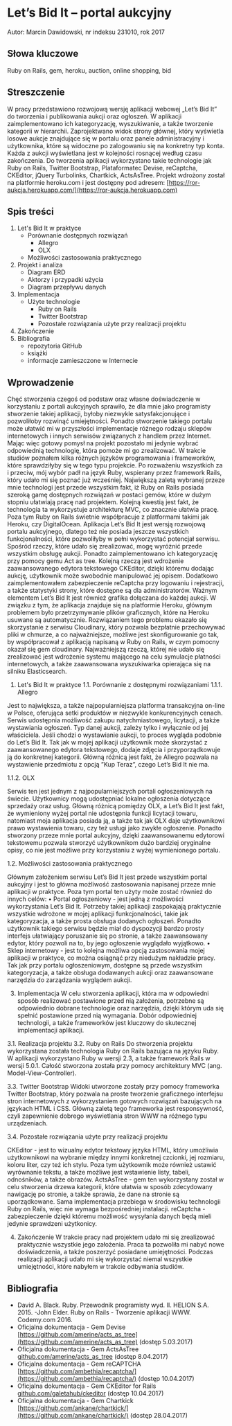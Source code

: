 # Let’s Bid It – portal aukcyjny

Autor: Marcin Dawidowski, nr indeksu 231010, rok 2017

## Słowa kluczowe

Ruby on Rails, gem, heroku, auction, online shopping, bid

## Streszczenie

  W pracy przedstawiono rozwojową wersję aplikacji webowej „Let’s Bid It” do tworzenia
i publikowania aukcji oraz ogłoszeń.
  W aplikacji zaimplementowano ich kategoryzację, wyszukiwanie, a także tworzenie
kategorii w hierarchii.
  Zaprojektwano widok strony głównej, który wyświetla losowe aukcje znajdujące
się w portalu oraz panele administracyjny i użytkownika, które są widoczne po
zalogowaniu się na konkretny typ konta. Każda z aukcji wyświetlana jest w kolejności
rosnącej według czasu zakończenia.
  Do tworzenia aplikacji wykorzystano takie technologie jak Ruby on Rails, Twitter
Bootstrap, Plataformatec Devise, reCaptcha, CKEditor, jQuery Turbolinks, Chartkick,
ActsAsTree.
  Projekt wdrożony został na platformie heroku.com i jest dostępny pod adresem:
[https://ror-aukcja.herokuapp.com/](https://ror-aukcja.herokuapp.com)

## Spis treści

1. Let's Bid It w praktyce
   * Porównanie dostępnych rozwiązań
     + Allegro
     + OLX
   * Możliwości zastosowania praktycznego
2. Projekt i analiza
   * Diagram ERD
   * Aktorzy i przypadki użycia
   * Diagram przepływu danych
3. Implementacja
   * Użyte technologie
     + Ruby on Rails
     + Twitter Bootstrap
     + Pozostałe rozwiązania użyte przy realizacji projektu
4. Zakończenie
5. Bibliografia
   * repozytoria GitHub
   * książki
   * informacje zamieszczone w Internecie

## Wprowadzenie

  Chęć stworzenia czegoś od podstaw oraz własne doświadczenie w korzystaniu
z portali aukcyjnych sprawiło, że dla mnie jako programisty stworzenie takiej
aplikacji, byłoby niezwykle satysfakcjonujące i pozwoliłoby rozwinąć umiejętności.
Ponadto stworzenie takiego portalu może ułatwić mi w przyszłości implementacje
różnego rodzaju sklepów internetowych i innych serwisów związanych z handlem
przez Internet.
  Mając więc gotowy pomysł na projekt pozostało mi jedynie wybrać odpowiednią
technologię, która pomoże mi go zrealizować. W trakcie studiów poznałem kilka
różnych języków programowania i frameworków, które sprawdziłyby się w tego
typu projekcie. Po rozważeniu wszystkich za i przeciw, mój wybór padł na język
Ruby, wspierany przez framework Rails, który udało mi się poznać już wcześniej.
Największą zaletą wybranej przeze mnie technologi jest przede wszystkim fakt,
iż Ruby on Rails posiada szeroką gamę dostępnych rozwiązań w postaci gemów,
które w dużym stopniu ułatwiają pracę nad projektem. Kolejną kwestią jest fakt,
że technologia ta wykorzystuje architekturę MVC, co znacznie ułatwia pracę. Poza
tym Ruby on Rails świetnie współpracuje z platformami takimi jak Heroku, czy
DigitalOcean.
  Aplikacja Let’s Bid It jest wersją rozwojową portalu aukcyjnego, dlatego też nie
posiada jeszcze wszystkich funkcjonalności, które pozwoliłyby w pełni wykorzystać
potencjał serwisu.
  Spośród rzeczy, które udało się zrealizować, mogę wyróżnić przede wszystkim
obsługę aukcji. Ponadto zaimplementowano ich kategoryzację przy pomocy gemu
Act as tree. Kolejną rzeczą jest wdrożenie zaawansowanego edytora tekstowego
CKEditor, dzięki któremu dodając aukcję, użytkownik może swobodnie manipulować
jej opisem. Dodatkowo zaimplementowałem zabezpieczenie reCaptcha przy logowaniu
i rejestracji, a także statystyki strony, które dostępne są dla administratorów. Ważnym
elementem Let’s Bid It jest również grafika dołączana do każdej aukcji. W związku
z tym, że aplikacja znajduje się na platformie Heroku, głównym problemem było
przetrzymywanie plików graficznych, które na Heroku usuwane są automatycznie.
  Rozwiązaniem tego problemu okazało się skorzystanie z serwisu Cloudinary, który
pozwala bezpłatnie przechowywać pliki w chmurze, a co najważniejsze, możliwe
jest skonfigurowanie go tak, by współpracował z aplikacją napisaną w Ruby on
Rails, w czym pomocny okazał się gem cloudinary.
  Najważniejszą rzeczą, której nie udało się zrealizować jest wdrożenie systemu
mającego na celu symulacje płatności internetowych, a także zaawansowana wyszukiwarka
opierająca się na silniku Elasticsearch.

1. Let's Bid It w praktyce
1.1. Porównanie z dostępnymi rozwiązaniami
1.1.1. Allegro

  Jest to największa, a także najpopularniejsza platforma transakcyjna on-line w
Polsce, oferująca setki produktów w niezwykle konkurencyjnych cenach. Serwis
udostępnia możliwość zakupu natychmiastowego, licytacji, a także wystawiania
ogłoszeń. Typ danej aukcji, zależy tylko i wyłącznie od jej właściciela.
  Jeśli chodzi o wystawianie aukcji, to proces wygląda podobnie do Let’s Bid It.
Tak jak w mojej aplikacji użytkownik może skorzystać z zaawansowanego edytora
tekstowego, dodaje zdjęcia i przyporządkowuje ją do konkretnej kategorii. Główną
różnicą jest fakt, że Allegro pozwala na wystawienie przedmiotu z opcją ”Kup
Teraz”, czego Let’s Bid It nie ma.

1.1.2. OLX

  Serwis ten jest jednym z najpopularniejszych portali ogłoszeniowych na świecie.
Użytkownicy mogą udostępniać lokalne ogłoszenia dotyczące sprzedaży oraz usług.
  Główną różnicą pomiędzy OLX, a Let’s Bid It jest fakt, że wymieniony wyżej
portal nie udostępnia funkcji licytacji towaru, natomiast moja aplikacja posiada ją,
a także tak jak OLX daje użytkownikowi prawo wystawienia towaru, czy też usługi
jako zwykłe ogłoszenie. Ponadto stworzony przeze mnie portal aukcyjny, dzięki
zaawansowanemu edytorowi tekstowemu pozwala stworzyć użytkownikom dużo
bardziej oryginalne opisy, co nie jest możliwe przy korzystaniu z wyżej wymienionego
portalu.

1.2. Możliwości zastosowania praktycznego

Głównym założeniem serwisu Let’s Bid It jest przede wszystkim portal aukcyjny i
jest to główna możliwość zastosowania napisanej przeze mnie aplikacji w praktyce.
Poza tym portal ten użyty może zostać również do innych celów:
• Portal ogłoszeniowy - jest jedną z możliwości wykorzystania Let’s Bid It.
Potrzeby takiej aplikacji zaspokajają praktycznie wszystkie wdrożone w mojej
aplikacji funkcjonalności, takie jak kategoryzacja, a także prosta obsługa
dodanych ogłoszeń. Ponadto użytkownik takiego serwisu będzie miał do
dyspozycji bardzo prosty interfejs ułatwiający poruszanie się po stronie, a
także zaawansowany edytor, który pozwoli na to, by jego ogłoszenie wyglądało
wyjątkowo.
• Sklep internetowy - jest to kolejna możliwa opcją zastosowania mojej aplikacji
w praktyce, co można osiągnąć przy niedużym nakładzie pracy. Tak jak
przy portalu ogłoszeniowym, dostępne są przede wszystkim kategoryzacja, a
także obsługa dodawanych aukcji oraz zaawansowane narzędzia do zarządzania
wyglądem aukcji.

3. Implementacja
W celu stworzenia aplikacji, która ma w odpowiedni sposób realizować postawione
przed nią założenia, potrzebne są odpowiednio dobrane technologie oraz narzędzia,
dzięki którym uda się spełnić postawione przed nią wymagania. Dobór odpowiedniej
technologii, a także frameworków jest kluczowy do skutecznej implementacji aplikacji.

3.1. Realizacja projektu
3.2. Ruby on Rails
Do stworzenia projektu wykorzystana została technologia Ruby on Rails bazująca
na języku Ruby. W aplikacji wykorzystano Ruby w wersji 2.3, a także framework
Rails w wersji 5.0.1. Całość stworzona została przy pomocy architektury MVC
(ang. Model-View-Controller).

3.3. Twitter Bootstrap
Widoki utworzone zostały przy pomocy frameworka Twitter Bootstrap, który pozwala
na proste tworzenie graficznego interfejsu stron internetowych z wykorzystaniem
gotowych rozwiązań bazujących na językach HTML i CSS. Główną zaletą tego
frameworka jest responsywność, czyli zapewnienie dobrego wyświetlania stron
WWW na różnego typu urządzeniach.

3.4. Pozostałe rozwiązania użyte przy realizacji projektu

CKEditor - jest to wizualny edytor tekstowy języka HTML, który umożliwia użytkownikowi
na wybranie między innymi konkretnej czcionki, jej rozmiaru, koloru liter, czy też ich stylu. Poza tym użytkownik może również ustawić wyrównanie tekstu, a także
możliwe jest wstawienie listy, tabeli, odnośników, a także obrazów.
ActsAsTree - gem ten wykorzystany został w celu stworzenia drzewa kategorii,
które ułatwia w sposób zdecydowany nawigację po stronie, a także sprawia, że
dane na stronie są uporządkowane. Sama implementacja przebiega w środowisku
technologii Ruby on Rails, więc nie wymaga bezpośredniej instalacji.
reCaptcha - zabezpieczenie dzięki któremu możliwość wysyłania danych będą
mieli jedynie sprawdzeni użytkonicy.

4. Zakończenie
W trakcie pracy nad projektem udało mi się zrealizować praktycznie wszystkie
jego założenia. Praca ta pozwoliła mi nabyć nowe doświadczenia, a także poszerzyć
posiadane umiejętności. Podczas realizacji aplikacji udało mi się wykorzystać niemal
wszystkie umiejętności, które nabyłem w trakcie odbywania studiów.

## Bibliografia

- David A. Black. Ruby. Przewodnik programisty wyd. II. HELION S.A. 2015.
-John Elder. Ruby on Rails - Tworzenie aplikacji WWW. Codemy.com 2016.
- Oficjalna dokumentacja - Gem Devise [https://github.com/amerine/acts_as_tree](https://github.com/amerine/acts_as_tree) (dostęp 5.03.2017)
- Oficjalna dokumentacja - Gem ActsAsTree [github.com/amerine/acts_as_tree](https://github.com/amerine/acts_as_tree) (dostęp 8.04.2017)
- Oficjalna dokumentacja - Gem reCAPTCHA [https://github.com/ambethia/recaptcha/](https://github.com/ambethia/recaptcha/) (dostęp 10.04.2017)
- Oficjalna dokumentacja - Gem CKEditor for Rails [github.com/galetahub/ckeditor](https://github.com/galetahub/ckeditor) (dostęp 10.04.2017)
- Oficjalna dokumentacja - Gem Chartkick [https://github.com/ankane/chartkick/](https://github.com/ankane/chartkick/) (dostęp 28.04.2017)
